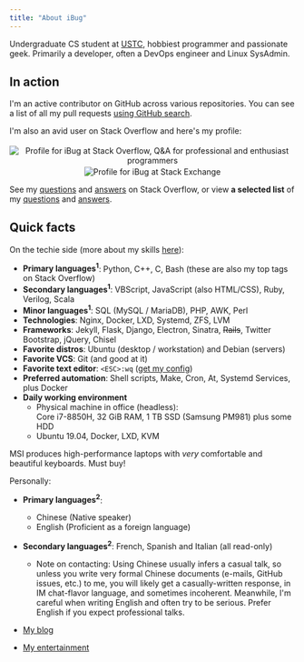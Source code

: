 ```yaml
---
title: "About iBug"
---
```


Undergraduate CS student at [USTC], hobbiest programmer and passionate geek. Primarily a developer, often a DevOps engineer and Linux SysAdmin.

## In action

I'm an active contributor on GitHub across various repositories. You can see a list of all my pull requests [using GitHub search][all-prs].

I'm also an avid user on Stack Overflow and here's my profile:

<p><center>
<a href="https://stackoverflow.com/users/5958455" style="text-decoration: initial;">
<img alt="Profile for iBug at Stack Overflow, Q&A for professional and enthusiast programmers" src="https://stackoverflow.com/users/flair/5958455.png" class="card" style="margin-top: 0.2rem;"/>
</a>
<a href="https://stackexchange.com/users/7886663" style="text-decoration: initial;">
<img alt="Profile for iBug at Stack Exchange" src="https://stackexchange.com/users/flair/7886663.png" class="card" style="margin-top: 0.2rem;"/>
</a>
</center></p>

See my [questions][so-q] and [answers][so-a] on Stack Overflow, or view **a selected list** of my [questions][so-sq] and [answers][so-sa].

## Quick facts

On the techie side (more about my skills [here](/skills)):

- **Primary languages<sup>1</sup>**: Python, C++, C, Bash (these are also my top tags on Stack Overflow)
- **Secondary languages<sup>1</sup>**: VBScript, JavaScript (also HTML/CSS), Ruby, Verilog, Scala
- **Minor languages<sup>1</sup>**: SQL (MySQL / MariaDB), PHP, AWK, Perl
- **Technologies**: Nginx, Docker, LXD, Systemd, ZFS, LVM
- **Frameworks**: Jekyll, Flask, Django, Electron, Sinatra, <del>Rails</del>, Twitter Bootstrap, jQuery, Chisel
- **Favorite distros**: Ubuntu (desktop / workstation) and Debian (servers)
- **Favorite VCS**: Git (and good at it)
- **Favorite text editor**: `<ESC>:wq` ([get my config](https://ibugone.com/ext/conf/vimrc))
- **Preferred automation**: Shell scripts, Make, Cron, At, Systemd Services, plus Docker
- **Daily working environment**
  - Physical machine in office (headless):  
    Core i7-8850H, 32 GiB RAM, 1 TB SSD (Samsung PM981) plus some HDD
  - Ubuntu 19.04, Docker, LXD, KVM

MSI produces high-performance laptops with *very* comfortable and beautiful keyboards. Must buy!

Personally:

- **Primary languages<sup>2</sup>**:
  - Chinese (Native speaker)
  - English (Proficient as a foreign language)
- **Secondary languages<sup>2</sup>**: French, Spanish and Italian (all read-only)
  - Note on contacting: Using Chinese usually infers a casual talk, so unless you write very formal Chinese documents (e-mails, GitHub issues, etc.) to me, you will likely get a casually-written response, in IM chat-flavor language, and sometimes incoherent. Meanwhile, I'm careful when writing English and often try to be serious. Prefer English if you expect professional talks.
- [My blog](/blog)
- [My entertainment](/entertainment)


  [USTC]: https://en.ustc.edu.cn/
  [so-q]: https://stackoverflow.com/users/5958455/ibug?tab=questions "iBug's questions on Stack Overflow"
  [so-a]: https://stackoverflow.com/users/5958455/ibug?tab=answers "iBug's answers on Stack Overflow"
  [so-sq]: /so/selected-questions
  [so-sa]: /so/selected-answers
  [all-prs]: https://github.com/pulls?utf8=%E2%9C%93&q=is%3Apr+author%3AiBug+archived%3Afalse "All of iBug's pull requests on GitHub"
